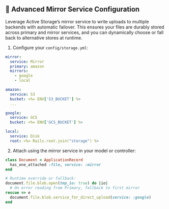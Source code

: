 ## 🔀 Advanced Mirror Service Configuration

Leverage Active Storage’s mirror service to write uploads to multiple backends with automatic failover. This ensures your files are durably stored across primary and mirror services, and you can dynamically choose or fall back to alternative stores at runtime.

1. Configure your `config/storage.yml`:

```yaml
mirror:
  service: Mirror
  primary: amazon
  mirrors:
    - google
    - local

amazon:
  service: S3
  bucket: <%= ENV['S3_BUCKET'] %>
  ...

google:
  service: GCS
  bucket: <%= ENV['GCS_BUCKET'] %>

local:
  service: Disk
  root: <%= Rails.root.join("storage") %>
```

2. Attach using the mirror service in your model or controller:

```ruby
class Document < ApplicationRecord
  has_one_attached :file, service: :mirror
end

# Runtime override or fallback:
document.file.blob.open(tmp_io: true) do |io|
  # On error reading from Primary, fallback to first mirror
rescue => e
  document.file.blob.service_for_direct_upload(service: :google)
end
```